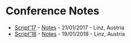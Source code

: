# Conference Notes

- [Script'17](https://scriptconf.org) - [Notes](https://github.com/klausfischer/conference-notes/blob/master/script17.md) - 21/01/2017 - Linz, Austria
- [Script'18](https://scriptconf.org) - [Notes](https://github.com/klausfischer/conference-notes/blob/master/script18.md) - 19/01/2018 - Linz, Austria